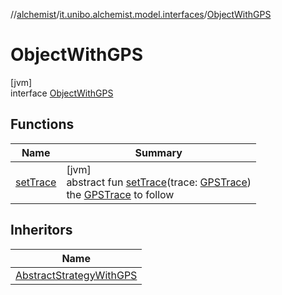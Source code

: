 //[alchemist](../../../index.md)/[it.unibo.alchemist.model.interfaces](../index.md)/[ObjectWithGPS](index.md)

# ObjectWithGPS

[jvm]\
interface [ObjectWithGPS](index.md)

## Functions

| Name | Summary |
|---|---|
| [setTrace](set-trace.md) | [jvm]<br>abstract fun [setTrace](set-trace.md)(trace: [GPSTrace](../-g-p-s-trace/index.md))<br>the [GPSTrace](../-g-p-s-trace/index.md) to follow |

## Inheritors

| Name |
|---|
| [AbstractStrategyWithGPS](../../it.unibo.alchemist.model.implementations.movestrategies/-abstract-strategy-with-g-p-s/index.md) |
